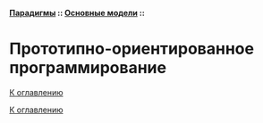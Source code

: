 **[Парадигмы](../../README.md#paradigms-models) :: [Основные модели](../../README.md#paradigms-models) ::**
# Прототипно-ориентированное программирование

<!--

-->

[К оглавлению](../../README.md#paradigms-models)



[К оглавлению](../../README.md#paradigms-models)
